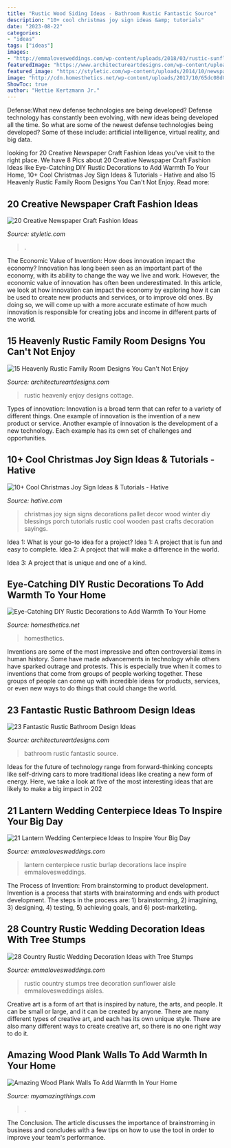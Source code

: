 ```yaml
---
title: "Rustic Wood Siding Ideas - Bathroom Rustic Fantastic Source"
description: "10+ cool christmas joy sign ideas &amp; tutorials"
date: "2023-08-22"
categories:
- "ideas"
tags: ["ideas"]
images:
- "http://emmalovesweddings.com/wp-content/uploads/2018/03/rustic-sunflower-wedding-aisle-ideas-with-tree-stumps.jpg"
featuredImage: "https://www.architectureartdesigns.com/wp-content/uploads/2015/03/15-Heavenly-Rustic-Family-Room-Designs-You-Cant-Not-Enjoy-5-630x945.jpg"
featured_image: "https://styletic.com/wp-content/uploads/2014/10/newspaper-craft-fashion-ideas/14-creative-newspaper-craft-fashion-ideas.jpg"
image: "http://cdn.homesthetics.net/wp-content/uploads/2017/10/65dc08d06845b61a4520ac8fc2a8d39b-rustic-home-decor-rustic-homes.jpg"
ShowToc: true
author: "Hettie Kertzmann Jr."
---
```



Defense:What new defense technologies are being developed?
Defense technology has constantly been evolving, with new ideas being developed all the time. So what are some of the newest defense technologies being developed? Some of these include: artificial intelligence, virtual reality, and big data.

	

		
looking for 20 Creative Newspaper Craft Fashion Ideas you've visit to the right place. We have 8 Pics about 20 Creative Newspaper Craft Fashion Ideas like Eye-Catching DIY Rustic Decorations to Add Warmth To Your Home, 10+ Cool Christmas Joy Sign Ideas &amp; Tutorials - Hative and also 15 Heavenly Rustic Family Room Designs You Can&#039;t Not Enjoy. Read more:
		
    
## 20 Creative Newspaper Craft Fashion Ideas

<img loading=lazy src="https://styletic.com/wp-content/uploads/2014/10/newspaper-craft-fashion-ideas/14-creative-newspaper-craft-fashion-ideas.jpg" onerror="this.onerror=null;this.src='https://tse3.mm.bing.net/th?id=OIP.LGUML7UIRXT0iilHjTsgxQHaLH&amp;pid=15.1';" alt="20 Creative Newspaper Craft Fashion Ideas">

_Source: styletic.com_

>. 

	

The Economic Value of Invention: How does innovation impact the economy?
Innovation has long been seen as an important part of the economy, with its ability to change the way we live and work. However, the economic value of innovation has often been underestimated. In this article, we look at how innovation can impact the economy by exploring how it can be used to create new products and services, or to improve old ones. By doing so, we will come up with a more accurate estimate of how much innovation is responsible for creating jobs and income in different parts of the world.

    
## 15 Heavenly Rustic Family Room Designs You Can&#039;t Not Enjoy

<img loading=lazy src="https://www.architectureartdesigns.com/wp-content/uploads/2015/03/15-Heavenly-Rustic-Family-Room-Designs-You-Cant-Not-Enjoy-5-630x945.jpg" onerror="this.onerror=null;this.src='https://tse1.mm.bing.net/th?id=OIP.q6XdAE1TihSBOk1kmhEtuQHaLH&amp;pid=15.1';" alt="15 Heavenly Rustic Family Room Designs You Can&#039;t Not Enjoy">

_Source: architectureartdesigns.com_

>rustic heavenly enjoy designs cottage. 

	

Types of innovation:
Innovation is a broad term that can refer to a variety of different things. One example of innovation is the invention of a new product or service. Another example of innovation is the development of a new technology. Each example has its own set of challenges and opportunities.

    
## 10+ Cool Christmas Joy Sign Ideas &amp; Tutorials - Hative

<img loading=lazy src="https://hative.com/wp-content/uploads/2014/09/christmas-joy-sign/10-christmas-joy-sign-ideas-and-tutorials.jpg" onerror="this.onerror=null;this.src='https://tse4.mm.bing.net/th?id=OIP.l2F_ERFExURqzRMtj-SSXQHaJ4&amp;pid=15.1';" alt="10+ Cool Christmas Joy Sign Ideas &amp; Tutorials - Hative">

_Source: hative.com_

>christmas joy sign signs decorations pallet decor wood winter diy blessings porch tutorials rustic cool wooden past crafts decoration sayings. 

	

Idea 1: What is your go-to idea for a project?
Idea 1: A project that is fun and easy to complete.
Idea 2: A project that will make a difference in the world.

Idea 3: A project that is unique and one of a kind.

    
## Eye-Catching DIY Rustic Decorations To Add Warmth To Your Home

<img loading=lazy src="http://cdn.homesthetics.net/wp-content/uploads/2017/10/65dc08d06845b61a4520ac8fc2a8d39b-rustic-home-decor-rustic-homes.jpg" onerror="this.onerror=null;this.src='https://tse4.mm.bing.net/th?id=OIP.RHO1QG2pvMSs18AcOcc76gHaKX&amp;pid=15.1';" alt="Eye-Catching DIY Rustic Decorations to Add Warmth To Your Home">

_Source: homesthetics.net_

>homesthetics. 

	

Inventions are some of the most impressive and often controversial items in human history. Some have made advancements in technology while others have sparked outrage and protests. This is especially true when it comes to inventions that come from groups of people working together. These groups of people can come up with incredible ideas for products, services, or even new ways to do things that could change the world.

    
## 23 Fantastic Rustic Bathroom Design Ideas

<img loading=lazy src="https://www.architectureartdesigns.com/wp-content/uploads/2013/09/124.jpg" onerror="this.onerror=null;this.src='https://tse2.mm.bing.net/th?id=OIP.AlRGu2t_NFIEMUvgPvojfAHaJ4&amp;pid=15.1';" alt="23 Fantastic Rustic Bathroom Design Ideas">

_Source: architectureartdesigns.com_

>bathroom rustic fantastic source. 

	

Ideas for the future of technology range from forward-thinking concepts like self-driving cars to more traditional ideas like creating a new form of energy. Here, we take a look at five of the most interesting ideas that are likely to make a big impact in 202
    
## 21 Lantern Wedding Centerpiece Ideas To Inspire Your Big Day

<img loading=lazy src="http://emmalovesweddings.com/wp-content/uploads/2017/08/rustic-lantern-wedding-centerpiece-ideas-with-lace-and-burlap-decorations.jpg" onerror="this.onerror=null;this.src='https://tse4.mm.bing.net/th?id=OIP.D61PDVUA2Cr17UYgm-rIqAHaLH&amp;pid=15.1';" alt="21 Lantern Wedding Centerpiece Ideas to Inspire Your Big Day">

_Source: emmalovesweddings.com_

>lantern centerpiece rustic burlap decorations lace inspire emmalovesweddings. 

	

The Process of Invention: From brainstorming to product development.
Invention is a process that starts with brainstorming and ends with product development. The steps in the process are: 1) brainstorming, 2) imagining, 3) designing, 4) testing, 5) achieving goals, and 6) post-marketing.

    
## 28 Country Rustic Wedding Decoration Ideas With Tree Stumps

<img loading=lazy src="http://emmalovesweddings.com/wp-content/uploads/2018/03/rustic-sunflower-wedding-aisle-ideas-with-tree-stumps.jpg" onerror="this.onerror=null;this.src='https://tse2.mm.bing.net/th?id=OIP.eRtUQG4vfZFRNUCsAHpY_AHaLH&amp;pid=15.1';" alt="28 Country Rustic Wedding Decoration Ideas with Tree Stumps">

_Source: emmalovesweddings.com_

>rustic country stumps tree decoration sunflower aisle emmalovesweddings aisles. 

	

Creative art is a form of art that is inspired by nature, the arts, and people. It can be small or large, and it can be created by anyone. There are many different types of creative art, and each has its own unique style. There are also many different ways to create creative art, so there is no one right way to do it.

    
## Amazing Wood Plank Walls To Add Warmth In Your Home

<img loading=lazy src="https://myamazingthings.com/wp-content/uploads/2017/07/diy-wooden-plank-wall-5.jpg" onerror="this.onerror=null;this.src='https://tse3.mm.bing.net/th?id=OIP.pPx-HbsnU6vskf4RoZyrjgHaJ3&amp;pid=15.1';" alt="Amazing Wood Plank Walls To Add Warmth In Your Home">

_Source: myamazingthings.com_

>. 

	

The Conclusion.
The article discusses the importance of brainstroming in business and concludes with a few tips on how to use the tool in order to improve your team's performance.

